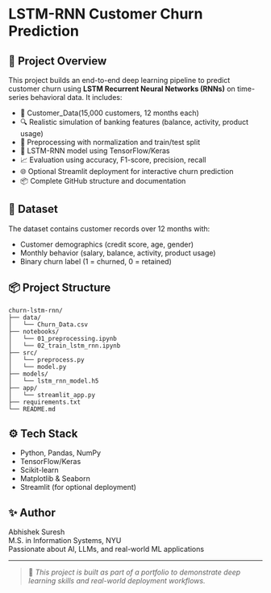 
# LSTM-RNN Customer Churn Prediction

## 🚀 Project Overview
This project builds an end-to-end deep learning pipeline to predict customer churn using **LSTM Recurrent Neural Networks (RNNs)** on time-series behavioral data. It includes:

- 🧠 Customer_Data(15,000 customers, 12 months each)
- 🔍 Realistic simulation of banking features (balance, activity, product usage)
- 🧼 Preprocessing with normalization and train/test split
- 🤖 LSTM-RNN model using TensorFlow/Keras
- 📈 Evaluation using accuracy, F1-score, precision, recall
- 🌐 Optional Streamlit deployment for interactive churn prediction
- 📦 Complete GitHub structure and documentation

## 📁 Dataset
The dataset contains customer records over 12 months with:
- Customer demographics (credit score, age, gender)
- Monthly behavior (salary, balance, activity, product usage)
- Binary churn label (1 = churned, 0 = retained)

## 📦 Project Structure
```
churn-lstm-rnn/
├── data/
│   └── Churn_Data.csv
├── notebooks/
│   └── 01_preprocessing.ipynb
│   └── 02_train_lstm_rnn.ipynb
├── src/
│   └── preprocess.py
│   └── model.py
├── models/
│   └── lstm_rnn_model.h5
├── app/
│   └── streamlit_app.py
├── requirements.txt
└── README.md
```

## ⚙️ Tech Stack
- Python, Pandas, NumPy
- TensorFlow/Keras
- Scikit-learn
- Matplotlib & Seaborn
- Streamlit (for optional deployment)

## ✨ Author
Abhishek Suresh  
M.S. in Information Systems, NYU  
Passionate about AI, LLMs, and real-world ML applications

---
> 📌 *This project is built as part of a portfolio to demonstrate deep learning skills and real-world deployment workflows.*
